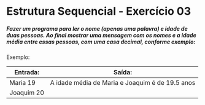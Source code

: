 # Estrutura Sequencial - Exercício 03
##### Fazer um programa para ler o nome (apenas uma palavra) e idade de duas pessoas. Ao final mostrar uma mensagem com os nomes e a idade média entre essas pessoas, com uma casa decimal, conforme exemplo: 

Exemplo:

| Entrada:      | Saída:                                            |
|---------------|---------------------------------------------------|
|  Maria 19     | A idade média de Maria e Joaquim é de 19.5 anos   |
|  Joaquim 20   |                                                   |